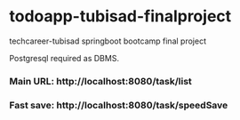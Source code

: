 # todoapp-tubisad-finalproject
techcareer-tubisad springboot bootcamp final project

Postgresql required as DBMS.

### Main URL: http://localhost:8080/task/list

### Fast save: http://localhost:8080/task/speedSave
